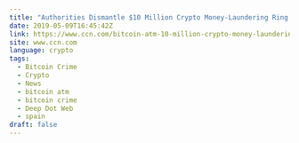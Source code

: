 ```yaml
---
title: "Authorities Dismantle $10 Million Crypto Money-Laundering Ring in Spain"
date: 2019-05-09T16:45:42Z
link: https://www.ccn.com/bitcoin-atm-10-million-crypto-money-laundering-spain?utm_medium=RSS&utm_source=news.12bit.vn
site: www.ccn.com
language: crypto
tags:
  - Bitcoin Crime
  - Crypto
  - News
  - bitcoin atm
  - bitcoin crime
  - Deep Dot Web
  - spain
draft: false
---
```

